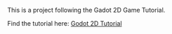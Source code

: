 This is a project following the Gadot 2D Game Tutorial.

Find the tutorial here: [Godot 2D Tutorial](https://docs.godotengine.org/en/stable/getting_started/first_2d_game/index.html)